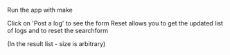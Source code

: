 Run the app with make

Click on 'Post a log' to see the form
Reset allows you to get the updated list of logs and to reset the searchform


(In the result list - size is arbitrary)
